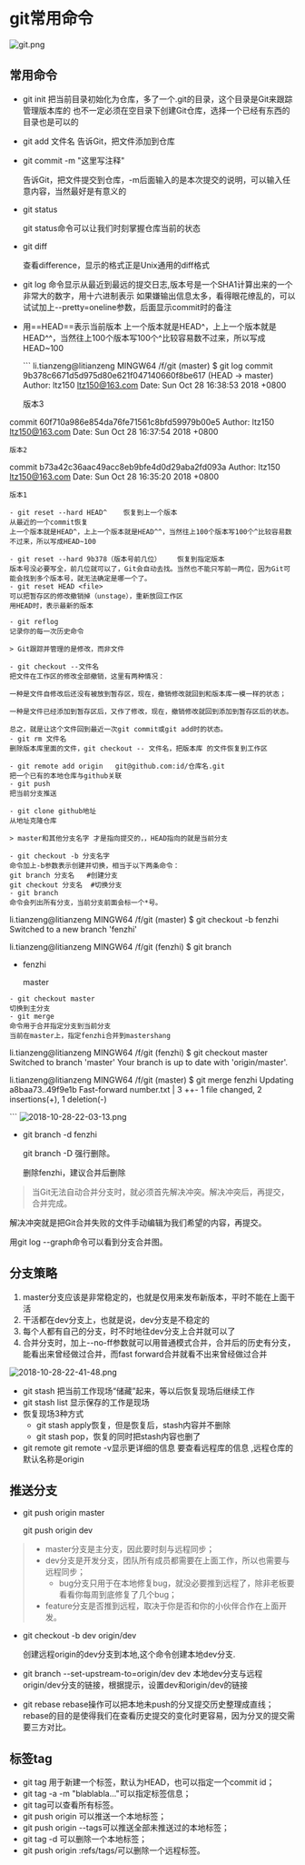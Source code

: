 # git常用命令

![git.png](https://upload-images.jianshu.io/upload_images/10797253-04e201a2a8cb1e30.png?imageMogr2/auto-orient/strip%7CimageView2/2/w/1240)

## 常用命令

* git init 把当前目录初始化为仓库，多了一个.git的目录，这个目录是Git来跟踪管理版本库的 也不一定必须在空目录下创建Git仓库，选择一个已经有东西的目录也是可以的
* git add 文件名 告诉Git，把文件添加到仓库
* git commit -m "这里写注释"  

  告诉Git，把文件提交到仓库，-m后面输入的是本次提交的说明，可以输入任意内容，当然最好是有意义的

* git status   

  git status命令可以让我们时刻掌握仓库当前的状态

* git diff  

  查看difference，显示的格式正是Unix通用的diff格式

* git log 命令显示从最近到最远的提交日志,版本号是一个SHA1计算出来的一个非常大的数字，用十六进制表示 如果嫌输出信息太多，看得眼花缭乱的，可以试试加上--pretty=oneline参数，后面显示commit时的备注
* 用==HEAD==表示当前版本 上一个版本就是HEAD^，上上一个版本就是HEAD^^，当然往上100个版本写100个^比较容易数不过来，所以写成HEAD~100

  \`\`\` li.tianzeng@litianzeng MINGW64 /f/git \(master\) $ git log commit 9b378c6671d5d975d80e621f047140660f8be617 \(HEAD -&gt; master\) Author: ltz150 [ltz150@163.com](mailto:ltz150@163.com) Date: Sun Oct 28 16:38:53 2018 +0800

  版本3

commit 60f710a986e854da76fe71561c8bfd59979b00e5 Author: ltz150 [ltz150@163.com](mailto:ltz150@163.com) Date: Sun Oct 28 16:37:54 2018 +0800

```text
版本2
```

commit b73a42c36aac49acc8eb9bfe4d0d29aba2fd093a Author: ltz150 [ltz150@163.com](mailto:ltz150@163.com) Date: Sun Oct 28 16:35:20 2018 +0800

```text
版本1
```

```text
- git reset --hard HEAD^    恢复到上一个版本
从最近的一个commit恢复
上一个版本就是HEAD^，上上一个版本就是HEAD^^，当然往上100个版本写100个^比较容易数不过来，所以写成HEAD~100

- git reset --hard 9b378（版本号前几位）    恢复到指定版本
版本号没必要写全，前几位就可以了，Git会自动去找。当然也不能只写前一两位，因为Git可能会找到多个版本号，就无法确定是哪一个了。
- git reset HEAD <file>  
可以把暂存区的修改撤销掉（unstage），重新放回工作区
用HEAD时，表示最新的版本

- git reflog   
记录你的每一次历史命令

> Git跟踪并管理的是修改，而非文件

- git checkout --文件名  
把文件在工作区的修改全部撤销，这里有两种情况：

一种是文件自修改后还没有被放到暂存区，现在，撤销修改就回到和版本库一模一样的状态；

一种是文件已经添加到暂存区后，又作了修改，现在，撤销修改就回到添加到暂存区后的状态。

总之，就是让这个文件回到最近一次git commit或git add时的状态。
- git rm 文件名   
删除版本库里面的文件，git checkout -- 文件名，把版本库 的文件恢复到工作区

- git remote add origin   git@github.com:id/仓库名.git
把一个已有的本地仓库与github关联
- git push  
把当前分支推送

- git clone github地址  
从地址克隆仓库

> master和其他分支名字 才是指向提交的，，HEAD指向的就是当前分支

- git checkout -b 分支名字  
命令加上-b参数表示创建并切换，相当于以下两条命令：
git branch 分支名   #创建分支
git checkout 分支名  #切换分支
- git branch  
命令会列出所有分支，当前分支前面会标一个*号。
```

li.tianzeng@litianzeng MINGW64 /f/git \(master\) $ git checkout -b fenzhi Switched to a new branch 'fenzhi'

li.tianzeng@litianzeng MINGW64 /f/git \(fenzhi\) $ git branch

* fenzhi

  master

```text
- git checkout master   
切换到主分支
- git merge   
命令用于合并指定分支到当前分支
当前在master上，指定fenzhi合并到mastershang
```

li.tianzeng@litianzeng MINGW64 /f/git \(fenzhi\) $ git checkout master Switched to branch 'master' Your branch is up to date with 'origin/master'.

li.tianzeng@litianzeng MINGW64 /f/git \(master\) $ git merge fenzhi Updating a8baa73..49f9e1b Fast-forward number.txt \| 3 ++- 1 file changed, 2 insertions\(+\), 1 deletion\(-\)

\`\`\` ![2018-10-28-22-03-13.png](https://upload-images.jianshu.io/upload_images/10797253-84aa6565ba94c5e0.png?imageMogr2/auto-orient/strip%7CimageView2/2/w/1240)

* git branch -d fenzhi

  git branch -D 强行删除。

  删除fenzhi，建议合并后删除

> 当Git无法自动合并分支时，就必须首先解决冲突。解决冲突后，再提交，合并完成。

解决冲突就是把Git合并失败的文件手动编辑为我们希望的内容，再提交。

用git log --graph命令可以看到分支合并图。

## 分支策略

1. master分支应该是非常稳定的，也就是仅用来发布新版本，平时不能在上面干活
2. 干活都在dev分支上，也就是说，dev分支是不稳定的
3. 每个人都有自己的分支，时不时地往dev分支上合并就可以了
4. 合并分支时，加上--no-ff参数就可以用普通模式合并，合并后的历史有分支，能看出来曾经做过合并，而fast forward合并就看不出来曾经做过合并

![2018-10-28-22-41-48.png](https://upload-images.jianshu.io/upload_images/10797253-b8c9e80afe7f0748.png?imageMogr2/auto-orient/strip%7CimageView2/2/w/1240)

* git stash 把当前工作现场“储藏”起来，等以后恢复现场后继续工作
* git stash list 显示保存的工作是现场
* 恢复现场3种方式
  * git stash apply恢复，但是恢复后，stash内容并不删除
  * git stash pop，恢复的同时把stash内容也删了
* git remote git remote -v显示更详细的信息 要查看远程库的信息 ,远程仓库的默认名称是origin

## 推送分支

* git push origin master  

  git push origin dev  

> * master分支是主分支，因此要时刻与远程同步；
> * dev分支是开发分支，团队所有成员都需要在上面工作，所以也需要与远程同步；
>   * bug分支只用于在本地修复bug，就没必要推到远程了，除非老板要看看你每周到底修复了几个bug；
> * feature分支是否推到远程，取决于你是否和你的小伙伴合作在上面开发。

* git checkout -b dev origin/dev  

  创建远程origin的dev分支到本地,这个命令创建本地dev分支.

* git branch --set-upstream-to=origin/dev dev 本地dev分支与远程origin/dev分支的链接，根据提示，设置dev和origin/dev的链接
* git rebase rebase操作可以把本地未push的分叉提交历史整理成直线； rebase的目的是使得我们在查看历史提交的变化时更容易，因为分叉的提交需要三方对比。

## 标签tag

* git tag 用于新建一个标签，默认为HEAD，也可以指定一个commit id；
* git tag -a  -m "blablabla..."可以指定标签信息；
* git tag可以查看所有标签。
* git push origin 可以推送一个本地标签；
* git push origin --tags可以推送全部未推送过的本地标签；
* git tag -d 可以删除一个本地标签；
* git push origin :refs/tags/可以删除一个远程标签。

